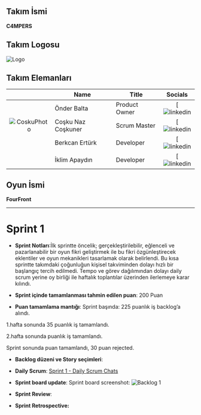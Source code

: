 ## **Takım İsmi**

**C4MPERS** 

## **Takım Logosu**

![Logo](blob:https://web.whatsapp.com/5d45c959-2a7e-451a-a279-1d86f7064e36)

## Takım Elemanları

|    | <div align="center">Name</div>   | <div align="center">Title</div>  | <div align="center">Socials</div>     |
| :-----------: | :---------- | :---------- | :----------: |
|   | Önder Balta   | Product Owner     | [![linkedin](https://www.linkedin.com/in/onderbalta?utm_source=share&utm_campaign=share_via&utm_content=profile&utm_medium=ios_app)  | 
|  ![CoskuPhoto](blob:https://web.whatsapp.com/0d11dfaa-7a5c-4093-942e-35468825b62f)    | Coşku Naz Coşkuner     | Scrum Master     |  [![linkedin](www.linkedin.com/in/coşku-naz-coşkuner) |
|    | Berkcan Ertürk     | Developer      |  [![linkedin](https://www.linkedin.com/in/berkcan-ert%C3%BCrk-9344a7163?utm_source=share&utm_campaign=share_via&utm_content=profile&utm_medium=ios_app)   |
|     | İklim Apaydın      | Developer     |    [![linkedin](https://www.linkedin.com/in/iklim-apayd%C4%B1n-88b116253?utm_source=share&utm_campaign=share_via&utm_content=profile&utm_medium=ios_app)    |

## Oyun İsmi

**FourFront**

---

# Sprint 1

- **Sprint Notları**:İlk sprintte öncelik; gerçekleştirilebilir, eğlenceli ve pazarlanabilir bir oyun fikri geliştirmek ile bu fikri özgünleştirecek eklentiler ve oyun mekanikleri tasarlamak olarak belirlendi. Bu kısa sprintte takımdaki çoğunluğun kişisel takviminden dolayı hızlı bir başlangıç tercih edilmedi. Tempo ve görev dağılımından dolayı daily scrum yerine oy birliği ile haftalık toplantılar üzerinden ilerlemeye karar kılındı.

- **Sprint içinde tamamlanması tahmin edilen puan**: 200 Puan

- **Puan tamamlama mantığı**:
Sprint başında: 225 puanlık iş backlog’a alındı.

1.hafta sonunda 35 puanlık iş tamamlandı.

2.hafta sonunda  puanlık iş tamamlandı.

Sprint sonunda  puan tamamlandı, 30 puan rejected.

- **Backlog düzeni ve Story seçimleri**: 

- **Daily Scrum**: [Sprint 1 - Daily Scrum Chats](https://imgur.com/a/7ZpaPFQ)

- **Sprint board update**: Sprint board screenshot: 
![Backlog 1]() 



  </details>

- **Sprint Review**: 
  

- **Sprint Retrospective:** 



